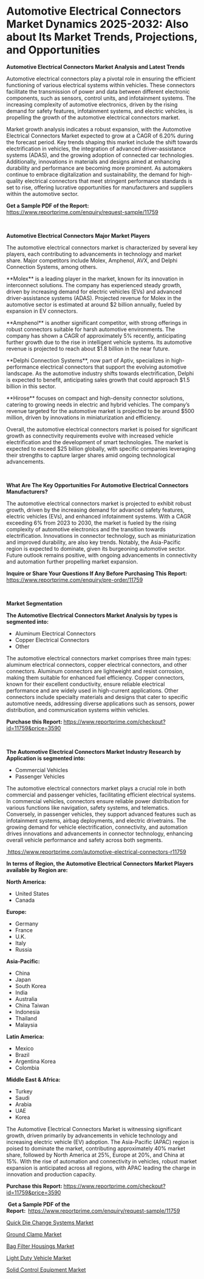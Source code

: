 <p><h1>Automotive Electrical Connectors Market Dynamics 2025-2032: Also about Its Market Trends, Projections, and Opportunities</h1></p><p><strong>Automotive Electrical Connectors Market Analysis and Latest Trends</strong></p>
<p><p>Automotive electrical connectors play a pivotal role in ensuring the efficient functioning of various electrical systems within vehicles. These connectors facilitate the transmission of power and data between different electronic components, such as sensors, control units, and infotainment systems. The increasing complexity of automotive electronics, driven by the rising demand for safety features, infotainment systems, and electric vehicles, is propelling the growth of the automotive electrical connectors market.</p><p>Market growth analysis indicates a robust expansion, with the Automotive Electrical Connectors Market expected to grow at a CAGR of 6.20% during the forecast period. Key trends shaping this market include the shift towards electrification in vehicles, the integration of advanced driver-assistance systems (ADAS), and the growing adoption of connected car technologies. Additionally, innovations in materials and designs aimed at enhancing durability and performance are becoming more prominent. As automakers continue to embrace digitalization and sustainability, the demand for high-quality electrical connectors that meet stringent performance standards is set to rise, offering lucrative opportunities for manufacturers and suppliers within the automotive sector.</p></p>
<p><strong>Get a Sample PDF of the Report:&nbsp;</strong> <a href="https://www.reportprime.com/enquiry/request-sample/11759?utm_campaign=3116&utm_medium=2&utm_source=Github&utm_content=ia&utm_term=17032025&utm_id=automotive-electrical-connectors">https://www.reportprime.com/enquiry/request-sample/11759</a></p>
<p>&nbsp;</p>
<p><strong>Automotive Electrical Connectors Major Market Players</strong></p>
<p><p>The automotive electrical connectors market is characterized by several key players, each contributing to advancements in technology and market share. Major competitors include Molex, Amphenol, AVX, and Delphi Connection Systems, among others.</p><p>**Molex** is a leading player in the market, known for its innovation in interconnect solutions. The company has experienced steady growth, driven by increasing demand for electric vehicles (EVs) and advanced driver-assistance systems (ADAS). Projected revenue for Molex in the automotive sector is estimated at around $2 billion annually, fueled by expansion in EV connectors.</p><p>**Amphenol** is another significant competitor, with strong offerings in robust connectors suitable for harsh automotive environments. The company has shown a CAGR of approximately 5% recently, anticipating further growth due to the rise in intelligent vehicle systems. Its automotive revenue is projected to reach about $1.8 billion in the near future.</p><p>**Delphi Connection Systems**, now part of Aptiv, specializes in high-performance electrical connectors that support the evolving automotive landscape. As the automotive industry shifts towards electrification, Delphi is expected to benefit, anticipating sales growth that could approach $1.5 billion in this sector.</p><p>**Hirose** focuses on compact and high-density connector solutions, catering to growing needs in electric and hybrid vehicles. The company’s revenue targeted for the automotive market is projected to be around $500 million, driven by innovations in miniaturization and efficiency.</p><p>Overall, the automotive electrical connectors market is poised for significant growth as connectivity requirements evolve with increased vehicle electrification and the development of smart technologies. The market is expected to exceed $25 billion globally, with specific companies leveraging their strengths to capture larger shares amid ongoing technological advancements.</p></p>
<p>&nbsp;</p>
<p><strong>What Are The Key Opportunities For Automotive Electrical Connectors Manufacturers?</strong></p>
<p><p>The automotive electrical connectors market is projected to exhibit robust growth, driven by the increasing demand for advanced safety features, electric vehicles (EVs), and enhanced infotainment systems. With a CAGR exceeding 6% from 2023 to 2030, the market is fueled by the rising complexity of automotive electronics and the transition towards electrification. Innovations in connector technology, such as miniaturization and improved durability, are also key trends. Notably, the Asia-Pacific region is expected to dominate, given its burgeoning automotive sector. Future outlook remains positive, with ongoing advancements in connectivity and automation further propelling market expansion.</p></p>
<p><strong>Inquire or Share Your Questions If Any Before Purchasing This Report:</strong> <a href="https://www.reportprime.com/enquiry/pre-order/11759?utm_campaign=3116&utm_medium=2&utm_source=Github&utm_content=ia&utm_term=17032025&utm_id=automotive-electrical-connectors">https://www.reportprime.com/enquiry/pre-order/11759</a></p>
<p>&nbsp;</p>
<p><strong>Market Segmentation</strong></p>
<p><strong>The Automotive Electrical Connectors Market Analysis by types is segmented into:</strong></p>
<p><ul><li>Aluminum Electrical Connectors</li><li>Copper Electrical Connectors</li><li>Other</li></ul></p>
<p><p>The automotive electrical connectors market comprises three main types: aluminum electrical connectors, copper electrical connectors, and other connectors. Aluminum connectors are lightweight and resist corrosion, making them suitable for enhanced fuel efficiency. Copper connectors, known for their excellent conductivity, ensure reliable electrical performance and are widely used in high-current applications. Other connectors include specialty materials and designs that cater to specific automotive needs, addressing diverse applications such as sensors, power distribution, and communication systems within vehicles.</p></p>
<p><strong>Purchase this Report:&nbsp;</strong><a href="https://www.reportprime.com/checkout?id=11759&price=3590&utm_campaign=3116&utm_medium=2&utm_source=Github&utm_content=ia&utm_term=17032025&utm_id=automotive-electrical-connectors">https://www.reportprime.com/checkout?id=11759&price=3590</a></p>
<p>&nbsp;</p>
<p><strong>The Automotive Electrical Connectors Market Industry Research by Application is segmented into:</strong></p>
<p><ul><li>Commercial Vehicles</li><li>Passenger Vehicles</li></ul></p>
<p><p>The automotive electrical connectors market plays a crucial role in both commercial and passenger vehicles, facilitating efficient electrical systems. In commercial vehicles, connectors ensure reliable power distribution for various functions like navigation, safety systems, and telematics. Conversely, in passenger vehicles, they support advanced features such as infotainment systems, airbag deployments, and electric drivetrains. The growing demand for vehicle electrification, connectivity, and automation drives innovations and advancements in connector technology, enhancing overall vehicle performance and safety across both segments.</p></p>
<p><a href="https://www.reportprime.com/automotive-electrical-connectors-r11759?utm_campaign=3116&utm_medium=2&utm_source=Github&utm_content=ia&utm_term=17032025&utm_id=automotive-electrical-connectors">&nbsp;https://www.reportprime.com/automotive-electrical-connectors-r11759</a></p>
<p><strong>In terms of Region, the Automotive Electrical Connectors Market Players available by Region are:</strong></p>
<p>
    <p> <strong> North America: </strong>
        <ul>
            <li>United States</li>
            <li>Canada</li>
        </ul>
        </p> 
    <p> <strong> Europe: </strong>
        <ul>
            <li>Germany</li>
            <li>France</li>
            <li>U.K.</li>
            <li>Italy</li>
            <li>Russia</li>
        </ul>
        </p> 
    <p> <strong> Asia-Pacific: </strong>
        <ul>
            <li>China</li>
            <li>Japan</li>
            <li>South Korea</li>
            <li>India</li>
            <li>Australia</li>
            <li>China Taiwan</li>
            <li>Indonesia</li>
            <li>Thailand</li>
            <li>Malaysia</li>
        </ul>
        </p> 
    <p> <strong> Latin America: </strong>
        <ul>
            <li>Mexico</li>
            <li>Brazil</li>
            <li>Argentina Korea</li>
            <li>Colombia</li>
        </ul>
        </p> 
    <p> <strong> Middle East & Africa: </strong>
        <ul>
            <li>Turkey</li>
            <li>Saudi</li>
            <li>Arabia</li>
            <li>UAE</li>
            <li>Korea</li>
        </ul>
    </p>
    </p>
<p><p>The Automotive Electrical Connectors Market is witnessing significant growth, driven primarily by advancements in vehicle technology and increasing electric vehicle (EV) adoption. The Asia-Pacific (APAC) region is poised to dominate the market, contributing approximately 40% market share, followed by North America at 25%, Europe at 20%, and China at 15%. With the rise of automation and connectivity in vehicles, robust market expansion is anticipated across all regions, with APAC leading the charge in innovation and production capacity.</p></p>
<p><strong>Purchase this Report: </strong><a href="https://www.reportprime.com/checkout?id=11759&price=3590&utm_campaign=3116&utm_medium=2&utm_source=Github&utm_content=ia&utm_term=17032025&utm_id=automotive-electrical-connectors">https://www.reportprime.com/checkout?id=11759&price=3590</a></p>
<p>&nbsp;<strong>Get a Sample PDF of the Report:&nbsp;&nbsp;</strong><a href="https://www.reportprime.com/enquiry/request-sample/11759?utm_campaign=3116&utm_medium=2&utm_source=Github&utm_content=ia&utm_term=17032025&utm_id=automotive-electrical-connectors">https://www.reportprime.com/enquiry/request-sample/11759</a></p>
<p><strong></strong></p>
<p><p><a href="https://www.linkedin.com/pulse/projected-revenue-growth-quick-die-change-systems-market-zvphe?utm_campaign=3116&utm_medium=2&utm_source=Github&utm_content=ia&utm_term=17032025&utm_id=automotive-electrical-connectors">Quick Die Change Systems Market</a></p><p><a href="https://www.linkedin.com/pulse/ground-clamp-market-analysis-size-dynamics-expected-growth-thefrom-wjvee?utm_campaign=3116&utm_medium=2&utm_source=Github&utm_content=ia&utm_term=17032025&utm_id=automotive-electrical-connectors">Ground Clamp Market</a></p><p><a href="https://www.linkedin.com/pulse/bag-filter-housings-market-trends-drivers-whats-propelling-sch7e?utm_campaign=3116&utm_medium=2&utm_source=Github&utm_content=ia&utm_term=17032025&utm_id=automotive-electrical-connectors">Bag Filter Housings Market</a></p><p><a href="https://github.com/amoakuolaopa/Market-Research-Report-List-1/blob/main/light-duty-vehicle-market.md?utm_campaign=3116&utm_medium=2&utm_source=Github&utm_content=ia&utm_term=17032025&utm_id=automotive-electrical-connectors">Light Duty Vehicle Market</a></p><p><a href="https://www.linkedin.com/pulse/latest-solid-control-equipment-market-report-size-share-revenue-vukuc?utm_campaign=3116&utm_medium=2&utm_source=Github&utm_content=ia&utm_term=17032025&utm_id=automotive-electrical-connectors">Solid Control Equipment Market</a></p></p>